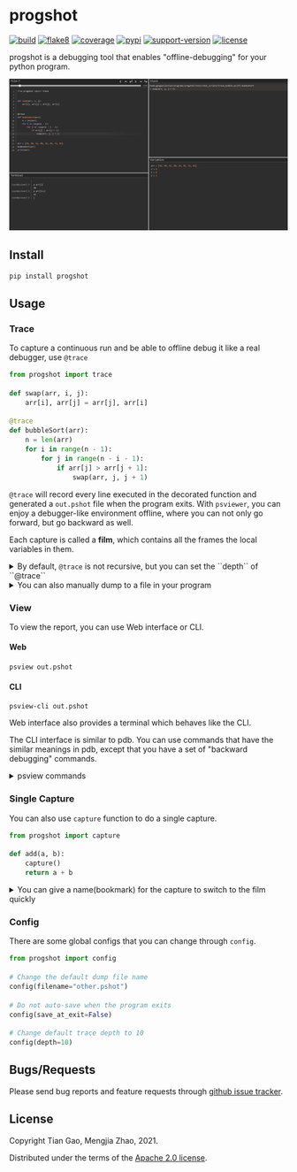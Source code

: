 # progshot
[![build](https://github.com/gaogaotiantian/progshot/workflows/build/badge.svg)](https://github.com/gaogaotiantian/progshot/actions?query=workflow%3Abuild)  [![flake8](https://github.com/gaogaotiantian/progshot/workflows/lint/badge.svg)](https://github.com/gaogaotiantian/progshot/actions?query=workflow%3ALint)  [![coverage](https://img.shields.io/codecov/c/github/gaogaotiantian/progshot)](https://codecov.io/gh/gaogaotiantian/progshot)  [![pypi](https://img.shields.io/pypi/v/progshot.svg)](https://pypi.org/project/progshot/)  [![support-version](https://img.shields.io/pypi/pyversions/progshot)](https://img.shields.io/pypi/pyversions/progshot)  [![license](https://img.shields.io/github/license/gaogaotiantian/progshot)](https://github.com/gaogaotiantian/progshot/blob/master/LICENSE)

progshot is a debugging tool that enables "offline-debugging" for your python program.

[![example_img](https://github.com/gaogaotiantian/progshot/blob/master/img/example.png)](https://github.com/gaogaotiantian/progshot/blob/master/img/example.png)

## Install

```
pip install progshot
```

## Usage

### Trace

To capture a continuous run and be able to offline debug it like a real debugger, use ``@trace``

```python
from progshot import trace

def swap(arr, i, j):
    arr[i], arr[j] = arr[j], arr[i]

@trace
def bubbleSort(arr):
    n = len(arr)
    for i in range(n - 1):
        for j in range(n - i - 1):
            if arr[j] > arr[j + 1]:
                swap(arr, j, j + 1)
```

``@trace`` will record every line executed in the decorated function and generated a ``out.pshot`` file when the program exits. With ``psviewer``, you can enjoy a debugger-like environment offline, where you can not only go forward, but go backward as well.

Each capture is called a **film**, which contains all the frames the local variables in them.

<details>

<summary> By default, <code>@trace</code> is not recursive, but you can set the ``depth`` of ``@trace``</summary>

```python
from progshot import trace

def swap(arr, i, j):
    # Now this function will be recorded as well
    arr[i], arr[j] = arr[j], arr[i]

@trace(depth=2)
def bubbleSort(arr):
    n = len(arr)
    for i in range(n - 1):
        for j in range(n - i - 1):
            if arr[j] > arr[j + 1]:
                swap(arr, j, j + 1)
```

</details>

<details>

<summary>You can also manually dump to a file in your program</summary>

```python

from progshot import dump

for i in range(3):
    arr = [random.randint(0, 100) for _ in range(10)]
    bubbleSort(arr)
    dump(filename=f"sort_{i}.pshot")
```

By default, ``dump`` will clear the current data after dumping, you can pass ``clear_data=False`` as an argument to prevent that.

</details>

### View

To view the report, you can use Web interface or CLI.

#### Web

```
psview out.pshot
```

#### CLI

```
psview-cli out.pshot
```

Web interface also provides a terminal which behaves like the CLI.

The CLI interface is similar to pdb. You can use commands that have the similar meanings in pdb, except
that you have a set of "backward debugging" commands.

<details>
<summary>psview commands</summary>

* p _expression_ - print eval of expression
* pp _expression_ - pretty print eval of expression with `objprint`
* w(here) - show stack trace
* u(p) [_count_] - move the current frame _count_ levels up (to older frame)
* d(own) [_count_] - move the current frame _count_ levels down (to later frame)
* n(ext) - go to next line in current function if possible, otherwise next film
* b(ack) - go to previous line in current function if possible, otherwise previous film
* s(tep) - go to next film
* s(tep)b(ack) - go to previous film
* r(eturn) - go to the next film when the current function returns
* r(eturn)b(ack) - go to the previous film before the current function enters
* unt(il) [_lineno_] - go forward until the line with a number that's >= _lineno_ is reached
* unt(il)b(ack) [_lineno_] - go backward until the line with a number that's <= _lineno_ is reached
* g(oto) [_bookmark_] - goto _bookmark_ film. _bookmark_ can be film index or film name
* l(ist) [_lineno_] - show source code around _lineno_
* ll - show full source code of existing frame

</details>

### Single Capture

You can also use ``capture`` function to do a single capture.

```python
from progshot import capture

def add(a, b):
    capture()
    return a + b
```

<details>

<summary> You can give a name(bookmark) for the capture to switch to the film quickly </summary>

Do not use space in ``name``

```python
from progshot import capture

def add(a, b):
    capture(name="cap_in_add")
    return a + b
```

</details>

### Config

There are some global configs that you can change through ``config``.

```python
from progshot import config

# Change the default dump file name
config(filename="other.pshot")

# Do not auto-save when the program exits
config(save_at_exit=False)

# Change default trace depth to 10
config(depth=10)
```

## Bugs/Requests

Please send bug reports and feature requests through [github issue tracker](https://github.com/gaogaotiantian/progshot/issues).

## License

Copyright Tian Gao, Mengjia Zhao, 2021.

Distributed under the terms of the  [Apache 2.0 license](https://github.com/gaogaotiantian/progshot/blob/master/LICENSE).
